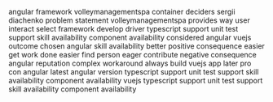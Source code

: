angular framework volleymanagementspa container deciders sergii diachenko problem statement volleymanagementspa provides way user interact select framework develop driver typescript support unit test support skill availability component availability considered angular vuejs outcome chosen angular skill availability better positive consequence easier get work done easier find person eager contribute negative consequence angular reputation complex workaround always build vuejs app later pro con angular latest angular version typescript support unit test support skill availability component availability vuejs typescript support unit test support skill availability component availability